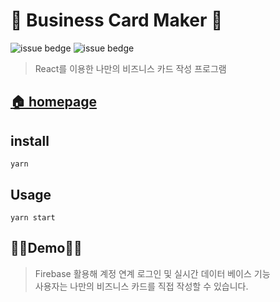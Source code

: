 # 🤝 Business Card Maker 🤝


![issue bedge](https://img.shields.io/badge/yarn-v%201.22.10-orange)
![issue bedge](https://img.shields.io/badge/node-v%204.14.0-brightgreen)

> React를 이용한 나만의 비즈니스 카드 작성 프로그램  <br /> 

## [🏠 homepage](https://github.com/Jang-Ahyoung)

## install
`yarn`

## Usage
`yarn start`

## 🦸‍♂️Demo🦸‍♀️
> Firebase 활용해 계정 연계 로그인 및 실시간 데이터 베이스 기능  <br /> 사용자는 나만의 비즈니스 카드를 직접 작성할 수 있습니다.


